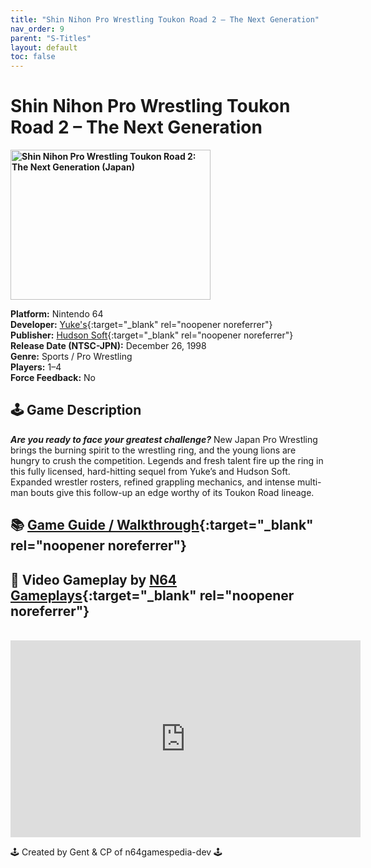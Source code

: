 ```yaml
---
title: "Shin Nihon Pro Wrestling Toukon Road 2 – The Next Generation"
nav_order: 9
parent: "S-Titles"
layout: default
toc: false
---
```


# Shin Nihon Pro Wrestling Toukon Road 2 – The Next Generation

<b>
<img src="https://images.launchbox-app.com/ba9fdd18-3945-4f50-864a-c29995b8c81d.jpg" alt="Shin Nihon Pro Wrestling Toukon Road 2: The Next Generation (Japan)" width="320" height="240" />
</b>

**Platform:** Nintendo 64  
**Developer:** [Yuke's](https://en.wikipedia.org/wiki/Yuke%27s){:target="_blank" rel="noopener noreferrer"}  
**Publisher:** [Hudson Soft](https://en.wikipedia.org/wiki/Hudson_Soft){:target="_blank" rel="noopener noreferrer"}  
**Release Date (NTSC-JPN):** December 26, 1998  
**Genre:** Sports / Pro Wrestling  
**Players:** 1–4  
**Force Feedback:** No  

## 🕹️ Game Description
<em><strong>Are you ready to face your greatest challenge?</strong></em> New Japan Pro Wrestling brings the burning spirit to the wrestling ring, and the young lions are hungry to crush the competition. Legends and fresh talent fire up the ring in this fully licensed, hard-hitting sequel from Yuke’s and Hudson Soft. Expanded wrestler rosters, refined grappling mechanics, and intense multi-man bouts give this follow-up an edge worthy of its Toukon Road lineage.

## 📚 [Game Guide / Walkthrough](https://gamefaqs.gamespot.com/n64/574540-shin-nippon-pro-wrestling-toukon-road-brave-spirits/faqs/28652){:target="_blank" rel="noopener noreferrer"}

## 🎥 Video Gameplay by [N64 Gameplays](https://www.youtube.com/@N64Gameplays){:target="_blank" rel="noopener noreferrer"}
<br />
<iframe width="560" height="315" src="https://www.youtube.com/embed/mijLViz57Cg" title="Shin Nihon Pro Wrestling Toukon Road 2 Gameplay – N64 Gameplays" frameborder="0" allowfullscreen></iframe>

🕹️ Created by Gent & CP of n64gamespedia-dev 🕹️

<!-- Vault Format: n64gamespedia-dev -->
<!-- Protocol Source: _vault-specs/format-protocol.md -->
